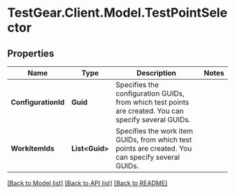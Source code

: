 # TestGear.Client.Model.TestPointSelector

## Properties

Name | Type | Description | Notes
------------ | ------------- | ------------- | -------------
**ConfigurationId** | **Guid** | Specifies the configuration GUIDs, from which test points are created. You can specify several GUIDs. | 
**WorkitemIds** | **List&lt;Guid&gt;** | Specifies the work item GUIDs, from which test points are created. You can specify several GUIDs. | 

[[Back to Model list]](../README.md#documentation-for-models) [[Back to API list]](../README.md#documentation-for-api-endpoints) [[Back to README]](../README.md)

